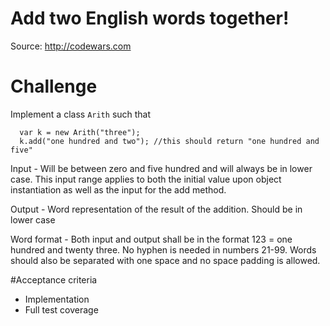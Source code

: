 # Add two English words together!

Source: http://codewars.com

# Challenge

Implement a class `Arith` such that
```
  var k = new Arith("three");
  k.add("one hundred and two"); //this should return "one hundred and five"
```
Input - Will be between zero and five hundred and will always be in lower case. This input range applies to both the initial value upon object instantiation as well as the input for the add method.

Output - Word representation of the result of the addition. Should be in lower case

Word format - Both input and output shall be in the format 123 = one hundred and twenty three. No hyphen is needed in numbers 21-99. Words should also be separated with one space and no space padding is allowed.


#Acceptance criteria
* Implementation
* Full test coverage
